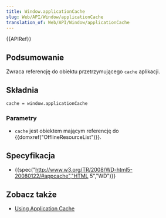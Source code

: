 ```yaml
---
title: Window.applicationCache
slug: Web/API/Window/applicationCache
translation_of: Web/API/Window/applicationCache
---
```

{{APIRef}}

## Podsumowanie

Zwraca referencję do obiektu przetrzymującego `cache` aplikacji.

## Składnia

    cache = window.applicationCache

### Parametry

- `cache` jest obiektem mającym referencję do {{domxref("OfflineResourceList")}}.

## Specyfikacja

- {{spec("http://www.w3.org/TR/2008/WD-html5-20080122/#appcache","HTML 5","WD")}}

## Zobacz także

- [Using Application Cache](/pl/docs/HTML/Using_the_application_cache)
